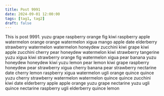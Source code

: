 ```yaml
---
title: Post 9991
date: 2024-09-01 12:00:00
tags: [tag1, tag2]
draft: false
---
```

This is post 9991.
yuzu
grape
raspberry
orange
fig
kiwi
raspberry
apple
watermelon
orange
orange
watermelon
xigua
mango
apple
date
elderberry
strawberry
watermelon
watermelon
honeydew
zucchini
kiwi
grape
kiwi
apple
zucchini
cherry
pear
honeydew
watermelon
kiwi
strawberry
tangerine
yuzu
xigua
kiwi
strawberry
orange
fig
watermelon
xigua
pear
banana
yuzu
honeydew
honeydew
kiwi
yuzu
lemon
pear
lemon
kiwi
grape
raspberry
honeydew
pear
strawberry
xigua
cherry
banana
pear
strawberry
nectarine
date
cherry
lemon
raspberry
xigua
watermelon
ugli
orange
quince
quince
yuzu
cherry
strawberry
watermelon
watermelon
quince
quince
zucchini
kiwi
date
elderberry
apple
apple
orange
yuzu
grape
nectarine
yuzu
ugli
quince
nectarine
raspberry
ugli
elderberry
quince
lemon
